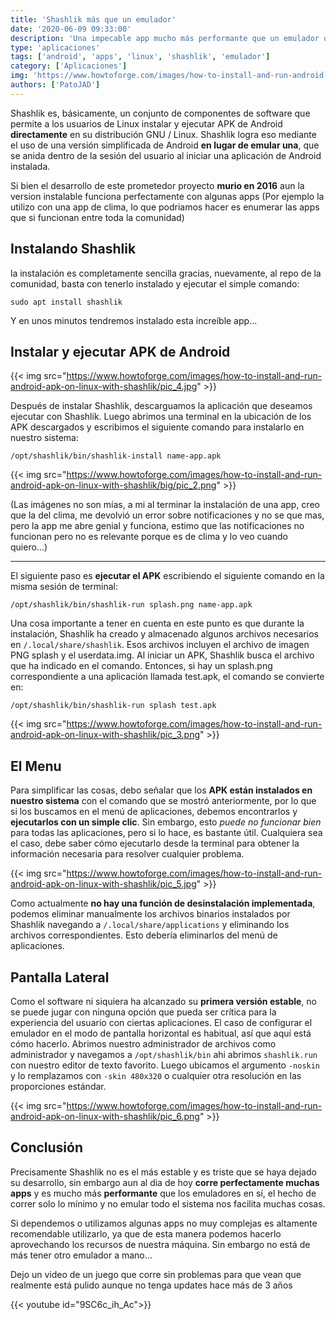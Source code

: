 ```yaml
---
title: 'Shashlik más que un emulador'
date: '2020-06-09 09:33:00'
description: 'Una impecable app mucho más performante que un emulador que nos servirá mucho para tener nuestras apps de android “casi nativas” en nuestro linux.'
type: 'aplicaciones'
tags: ['android', 'apps', 'linux', 'shashlik', 'emulador']
category: ['Aplicaciones']
img: 'https://www.howtoforge.com/images/how-to-install-and-run-android-apk-on-linux-with-shashlik/pic_4.jpg'
authors: ['PatoJAD']
---
```


Shashlik es, básicamente, un conjunto de componentes de software que permite a los usuarios de Linux instalar y ejecutar APK de Android **directamente** en su distribución GNU / Linux. Shashlik logra eso mediante el uso de una versión simplificada de Android **en lugar de emular una**, que se anida dentro de la sesión del usuario al iniciar una aplicación de Android instalada.

Si bien el desarrollo de este prometedor proyecto **murio en 2016** aun la version instalable funciona perfectamente con algunas apps (Por ejemplo la utilizo con una app de clima, lo que podriamos hacer es enumerar las apps que si funcionan entre toda la comunidad)

## Instalando Shashlik

la instalación es completamente sencilla gracias, nuevamente, al repo de la comunidad, basta con tenerlo instalado y ejecutar el simple comando:

    sudo apt install shashlik

Y en unos minutos tendremos instalado esta increíble app...

## Instalar y ejecutar APK de Android

{{< img src="https://www.howtoforge.com/images/how-to-install-and-run-android-apk-on-linux-with-shashlik/pic_4.jpg" >}}

Después de instalar Shashlik, descarguamos la aplicación que deseamos ejecutar con Shashlik. Luego abrimos una terminal en la ubicación de los APK descargados y escribimos el siguiente comando para instalarlo en nuestro sistema:

    /opt/shashlik/bin/shashlik-install name-app.apk

{{< img src="https://www.howtoforge.com/images/how-to-install-and-run-android-apk-on-linux-with-shashlik/big/pic_2.png" >}}

(Las imágenes no son mías, a mi al terminar la instalación de una app, creo que la del clima, me devolvió un error sobre notificaciones y no se que mas, pero la app me abre genial y funciona, estimo que las notificaciones no funcionan pero no es relevante porque es de clima y lo veo cuando quiero...)

---

El siguiente paso es **ejecutar el APK** escribiendo el siguiente comando en la misma sesión de terminal:

    /opt/shashlik/bin/shashlik-run splash.png name-app.apk

Una cosa importante a tener en cuenta en este punto es que durante la instalación, Shashlik ha creado y almacenado algunos archivos necesarios en `/.local/share/shashlik`. Esos archivos incluyen el archivo de imagen PNG splash y el userdata.img. Al iniciar un APK, Shashlik busca el archivo que ha indicado en el comando. Entonces, si hay un splash.png correspondiente a una aplicación llamada test.apk, el comando se convierte en:

    /opt/shashlik/bin/shashlik-run splash test.apk

{{< img src="https://www.howtoforge.com/images/how-to-install-and-run-android-apk-on-linux-with-shashlik/pic_3.png" >}}

## El Menu

Para simplificar las cosas, debo señalar que los **APK están instalados en nuestro sistema** con el comando que se mostró anteriormente, por lo que si los buscamos en el menú de aplicaciones, debemos encontrarlos y **ejecutarlos con un simple clic**. Sin embargo, esto _puede no funcionar bien_ para todas las aplicaciones, pero si lo hace, es bastante útil. Cualquiera sea el caso, debe saber cómo ejecutarlo desde la terminal para obtener la información necesaria para resolver cualquier problema.

{{< img src="https://www.howtoforge.com/images/how-to-install-and-run-android-apk-on-linux-with-shashlik/pic_5.jpg" >}}

Como actualmente **no hay una función de desinstalación implementada**, podemos eliminar manualmente los archivos binarios instalados por Shashlik navegando a `/.local/share/applications` y eliminando los archivos correspondientes. Esto debería eliminarlos del menú de aplicaciones.

## Pantalla Lateral

Como el software ni siquiera ha alcanzado su **primera versión estable**, no se puede jugar con ninguna opción que pueda ser crítica para la experiencia del usuario con ciertas aplicaciones. El caso de configurar el emulador en el modo de pantalla horizontal es habitual, así que aquí está cómo hacerlo. Abrimos nuestro administrador de archivos como administrador y navegamos a `/opt/shashlik/bin` ahi abrimos `shashlik.run` con nuestro editor de texto favorito. Luego ubicamos el argumento `-noskin` y lo remplazamos con `-skin 480x320` o cualquier otra resolución en las proporciones estándar.

{{< img src="https://www.howtoforge.com/images/how-to-install-and-run-android-apk-on-linux-with-shashlik/pic_6.png" >}}

## Conclusión

Precisamente Shashlik no es el más estable y es triste que se haya dejado su desarrollo, sin embargo aun al dia de hoy **corre perfectamente muchas apps** y es mucho más **performante** que los emuladores en sí, el hecho de correr solo lo mínimo y no emular todo el sistema nos facilita muchas cosas.

Si dependemos o utilizamos algunas apps no muy complejas es altamente recomendable utilizarlo, ya que de esta manera podemos hacerlo aprovechando los recursos de nuestra máquina. Sin embargo no está de más tener otro emulador a mano…

Dejo un video de un juego que corre sin problemas para que vean que realmente está pulido aunque no tenga updates hace más de 3 años

{{< youtube id="9SC6c_ih_Ac">}}
